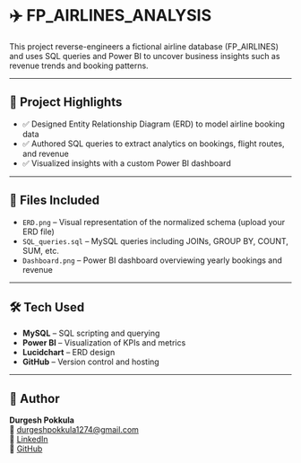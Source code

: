 # ✈️ FP_AIRLINES_ANALYSIS

This project reverse-engineers a fictional airline database (FP_AIRLINES) and uses SQL queries and Power BI to uncover business insights such as revenue trends and booking patterns.

---

## 📌 Project Highlights

- ✅ Designed Entity Relationship Diagram (ERD) to model airline booking data
- ✅ Authored SQL queries to extract analytics on bookings, flight routes, and revenue
- ✅ Visualized insights with a custom Power BI dashboard

---

## 📂 Files Included

- `ERD.png` – Visual representation of the normalized schema (upload your ERD file)
- `SQL_queries.sql` – MySQL queries including JOINs, GROUP BY, COUNT, SUM, etc.
- `Dashboard.png` – Power BI dashboard overviewing yearly bookings and revenue

---

## 🛠️ Tech Used

- **MySQL** – SQL scripting and querying  
- **Power BI** – Visualization of KPIs and metrics  
- **Lucidchart** – ERD design  
- **GitHub** – Version control and hosting

---

## 👤 Author

**Durgesh Pokkula**  
📧 durgeshpokkula1274@gmail.com  
🔗 [LinkedIn](https://www.linkedin.com/in/durgesh-pokkula-23ba201aa)  
🔗 [GitHub](https://github.com/durgeshpokkula)

